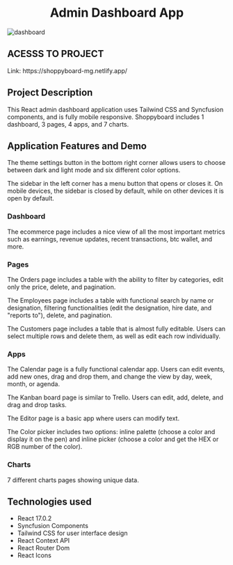 <h1 align="center">Admin Dashboard App</h1>

![dashboard](https://user-images.githubusercontent.com/109861614/205466726-d52ba4e9-c05f-4ef5-9886-e713e4f6a96e.png)

<h2>ACESSS TO PROJECT</h2> 
 
<p>Link: https://shoppyboard-mg.netlify.app/ </p>
<h2>Project Description</h2>
  <p>This React admin dashboard application uses Tailwind CSS and Syncfusion components, and is fully mobile responsive. Shoppyboard includes 1 dashboard, 3 pages, 4 apps, and 7 charts.</p>
<h2>Application Features and Demo</h2>
  <p>The theme settings button in the bottom right corner allows users to choose between dark and light mode and six different color options.</p>
  <p>The sidebar in the left corner has a menu button that opens or closes it. On mobile devices, the sidebar is closed by default, while on other devices it is open by default.</p>
  <h3>Dashboard</h3>
  <p>The ecommerce page includes a nice view of all the most important metrics such as earnings, revenue updates, recent transactions, btc wallet, and more.</p>
  <h3>Pages</h3>
  <p>The Orders page includes a table with the ability to filter by categories, edit only the price, delete, and pagination.</p>
  <p>The Employees page includes a table with functional search by name or designation, filtering functionalities (edit the designation, hire date, and "reports to"), delete, and pagination.</p>
  <p>The Customers page includes a table that is almost fully editable. Users can select multiple rows and delete them, as well as edit each row individually.</p>
  <h3>Apps</h3>
  <p>The Calendar page is a fully functional calendar app. Users can edit events, add new ones, drag and drop them, and change the view by day, week, month, or agenda.</p>
  <p>The Kanban board page is similar to Trello. Users can edit, add, delete, and drag and drop tasks.</p>
  <p>The Editor page is a basic app where users can modify text.</p>
  <p>The Color picker includes two options: inline palette (choose a color and display it on the pen) and inline picker (choose a color and get the HEX or RGB number of the color).</p>
  <h3>Charts</h3>
  <p>7 different charts pages showing unique data.</p>
<h2>Technologies used</h2>
  <ul>
    <li>React 17.0.2</li>
    <li>Syncfusion Components</li>
    <li>Tailwind CSS for user interface design</li>
    <li>React Context API</li>
    <li>React Router Dom</li>
    <li>React Icons</li>
  </ul>
